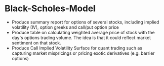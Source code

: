 # Black-Scholes-Model

- Produce summary report for options of several stocks, including implied volatility (IV), option greeks and call/put option price
- Produce table on calculating weighted average price of stock with the day's options trading volume. The idea is that it could reflect market sentiment on that stock.
- Produce Call Implied Volatility Surface for quant trading such as capturing market mispricings or pricing exotic derivatives (e.g. barrier options)
